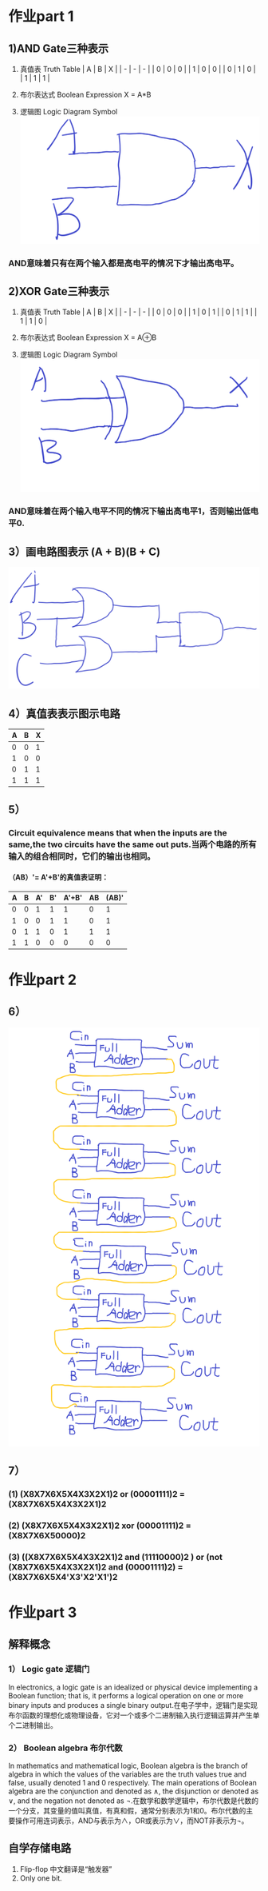 # 作业part 1
## 1)AND Gate三种表示
 1. 真值表 Truth Table
 | A | B | X | 
 | - | - | - | 
 | 0 | 0 | 0 | 
 | 1 | 0 | 0 | 
 | 0 | 1 | 0 |
 | 1 | 1 | 1 |

 2. 布尔表达式 Boolean Expression
 X = A*B

 3. 逻辑图 Logic Diagram Symbol
![](images/AND逻辑图1.png)
### AND意味着只有在两个输入都是高电平的情况下才输出高电平。
## 2)XOR Gate三种表示
1. 真值表 Truth Table
 | A | B | X | 
 | - | - | - | 
 | 0 | 0 | 0 | 
 | 1 | 0 | 1 | 
 | 0 | 1 | 1 |
 | 1 | 1 | 0 |

 2. 布尔表达式 Boolean Expression
 X = A⊕B

 3. 逻辑图 Logic Diagram Symbol
![](images/XOR逻辑图1.png)
### AND意味着在两个输入电平不同的情况下输出高电平1，否则输出低电平0.
## 3）画电路图表示 (A + B)(B + C)
![](images/(A+B)(B+C)1.png)
## 4）真值表表示图示电路
 | A | B | X | 
 | -- | -- | -- | 
 | 0 | 0 | 1 | 
 | 1 | 0 | 0 | 
 | 0 | 1 | 1 |
 | 1 | 1 | 1 |
## 5）
### Circuit equivalence means that when the inputs are the same,the two circuits have the same out puts.当两个电路的所有输入的组合相同时，它们的输出也相同。
 #### （AB）'= A'+B'的真值表证明：
 | A | B | A' | B' | A'+B' | AB | (AB)' |
 | -- | -- | -- | -- | -- | -- | -- |
 | 0 | 0 | 1 | 1 | 1 | 0 | 1 |
 | 1 | 0 | 0 | 1 | 1 | 0 | 1 |
 | 0 | 1 | 1 | 0 | 1 | 1 | 1 |
 | 1 | 1 | 0 | 0 | 0 | 0 | 0 |

 
 # 作业part 2

 ## 6）
 ![](images/八位电路1.png)

 ## 7）
### (1) (X8X7X6X5X4X3X2X1)2 or (00001111)2 = (X8X7X6X5X4X3X2X1)2
### (2) (X8X7X6X5X4X3X2X1)2 xor (00001111)2 = (X8X7X6X50000)2
### (3) ((X8X7X6X5X4X3X2X1)2 and (11110000)2 ) or (not (X8X7X6X5X4X3X2X1)2 and (00001111)2) = (X8X7X6X5X4'X3'X2'X1')2

# 作业part 3
## 解释概念
### 1） Logic gate 逻辑门
In electronics, a logic gate is an idealized or physical device implementing a Boolean function; that is, it performs a logical operation on one or more binary inputs and produces a single binary output.在电子学中，逻辑门是实现布尔函数的理想化或物理设备，它对一个或多个二进制输入执行逻辑运算并产生单个二进制输出。
### 2） Boolean algebra 布尔代数
In mathematics and mathematical logic, Boolean algebra is the branch of algebra in which the values of the variables are the truth values true and false, usually denoted 1 and 0 respectively. The main operations of Boolean algebra are the conjunction and denoted as ∧, the disjunction or denoted as ∨, and the negation not denoted as ¬.在数学和数学逻辑中，布尔代数是代数的一个分支，其变量的值叫真值，有真和假，通常分别表示为1和0。布尔代数的主要操作可用连词表示，AND与表示为∧，OR或表示为∨，而NOT非表示为¬。
## 自学存储电路
1. Flip-flop 中文翻译是“触发器”
2. Only one bit.
